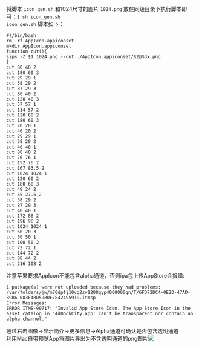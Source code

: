 将脚本 `icon_gen.sh` 和1024尺寸的图片 `1024.png` 放在同级目录下执行脚本即可：`$ sh icon_gen.sh`        
`icon_gen.sh` 脚本如下：        
```
#!/bin/bash        
rm -rf AppIcon.appiconset        
mkdir AppIcon.appiconset        
function cut(){        
sips -Z $1 1024.png --out ./AppIcon.appiconset/$2@$3x.png        
}        
cut 80 40 2        
cut 180 60 3        
cut 29 29 1        
cut 58 29 2        
cut 87 29 3        
cut 80 40 2        
cut 120 40 3        
cut 57 57 1        
cut 114 57 2        
cut 120 60 2        
cut 180 60 3        
cut 20 20 1        
cut 40 20 2        
cut 29 29 1        
cut 58 29 2        
cut 40 40 1        
cut 80 40 2        
cut 76 76 1        
cut 152 76 2        
cut 167 83.5 2        
cut 1024 1024 1        
cut 120 60 2        
cut 180 60 3        
cut 48 24 2        
cut 55 27.5 2        
cut 58 29 2        
cut 87 29 3        
cut 40 40 1        
cut 172 86 2        
cut 196 98 2        
cut 1024 1024 1        
cut 60 20 3        
cut 50 50 1        
cut 100 50 2        
cut 72 72 1        
cut 144 72 2        
cut 88 44 2        
cut 216 108 2        
```
注意苹果要求AppIcon不能包含alpha通道，否则ipa包上传AppStore会报错:        
```
1 package(s) were not uploaded because they had problems:
/var/folders/jw/m70dpfj10vg2zv1200gyp4000000gn/T/6FD72DC4-0E2D-47AD-8CB6-083E4BD59BDE/842495919.itmsp - 
Error Messages:
ERROR ITMS-90717: "Invalid App Store Icon. The App Store Icon in the asset catalog in '4dBookCity.app' can't be transparent nor contain an alpha channel."
```       
通过右击图像->显示简介->更多信息->Alpha通道可确认是否包含透明通道        
利用Mac自带预览App将图片导出为不含透明通道的png图片![](developer-images/export-no-alpha-icon.png)
        
